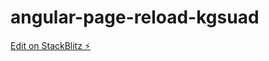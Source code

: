# angular-page-reload-kgsuad

[Edit on StackBlitz ⚡️](https://stackblitz.com/edit/angular-page-reload-kgsuad)